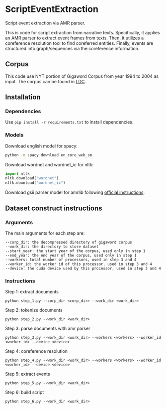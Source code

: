 # ScriptEventExtraction
Script event extraction via AMR parser.

This is code for script extraction from narrative texts.
Specifically, it applies an AMR parser to extract event frames from texts.
Then, it utilizes a coreference resolution tool to find coreferred entities.
Finally, events are structured into graph/sequences via the coreference information.

## Corpus
This code use NYT portion of Gigaword Corpus from year 1994 to 2004 as input.
The corpus can be found in [LDC](https://catalog.ldc.upenn.edu/LDC2011T07).

## Installation
### Dependencies
Use
```pip install -r requirements.txt```
to install dependencies.

### Models
Download english model for spacy:

```bash
python -m spacy download en_core_web_sm
```

Download wordnet and wordnet_ic for nltk:

```python
import nltk
nltk.download("wordnet")
nltk.download("wordnet_ic")
```

Download gsii parser model for amrlib following 
[official instructions](https://amrlib.readthedocs.io/en/latest/install/).

## Dataset construct instructions
### Arguments
The main arguments for each step are:
```
--corp_dir: the decompressed directory of gigaword corpus
--work_dir: the directory to store dataset
--start_year: the start year of the corpus, used only in step 1
--end_year: the end year of the corpus, used only in step 1
--workers: total number of processors, used in step 3 and 4
--worker_id: the worker id of this processor, used in step 3 and 4
--device: the cuda device used by this processor, used in step 3 and 4
```

### Instructions
Step 1: extract documents

```python step_1.py --corp_dir <corp_dir> --work_dir <work_dir>```

Step 2: tokenize documents

```python step_2.py --work_dir <work_dir>```

Step 3: parse documents with amr parser

```python step_3.py --work_dir <work_dir> --workers <workers> --worker_id <worker_id> --device <device>```

Step 4: coreference resolution

```python step_4.py --work_dir <work_dir> --workers <workers> --worker_id <worker_id> --device <device>```

Step 5: extract events

```python step_5.py --work_dir <work_dir>```

Step 6: build script

```python step_6.py --work_dir <work_dir>```
